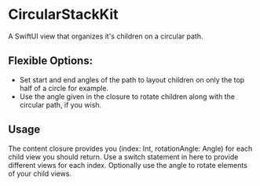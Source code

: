 # CircularStackKit

A SwiftUI view that organizes it's children on a circular path. 

## Flexible Options:
- Set start and end angles of the path to layout children on only the top half of a circle for example.
- Use the angle given in the closure to rotate children along with the circular path, if you wish.

## Usage
The content closure provides you (index: Int, rotationAngle: Angle) for each child view you should return. Use a switch statement in here to provide different views for each index. Optionally use the angle to rotate elements of your child views.
